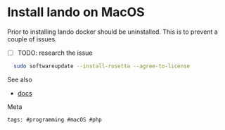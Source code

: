 # Install lando on MacOS

Prior to installing lando docker should be uninstalled. This is to
prevent a couple of issues.

- [ ] TODO: research the issue

```bash
  sudo softwareupdate --install-rosetta --agree-to-license
```

See also

- [docs](https://docs.lando.dev/getting-started/installation.html)

Meta

    tags: #programming #macOS #php
